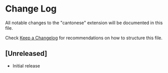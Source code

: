 # Change Log

All notable changes to the "cantonese" extension will be documented in this file.

Check [Keep a Changelog](http://keepachangelog.com/) for recommendations on how to structure this file.

## [Unreleased]

- Initial release